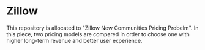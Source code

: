 # Zillow


This repository is allocated to "Zillow New Communities Pricing Probelm". In this piece, two pricing models are compared in order to choose one with higher long-term revenue and better user experience. 
